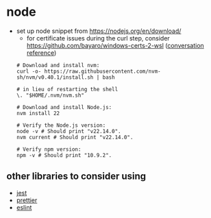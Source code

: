 # node
- set up node
  snippet from https://nodejs.org/en/download/
   * for certificate issues during the curl step, consider https://github.com/bayaro/windows-certs-2-wsl ([conversation reference](https://superuser.com/questions/1723202/ssl-certificates-no-longer-work-with-curl))
  ```
  # Download and install nvm:
  curl -o- https://raw.githubusercontent.com/nvm-sh/nvm/v0.40.1/install.sh | bash

  # in lieu of restarting the shell
  \. "$HOME/.nvm/nvm.sh"

  # Download and install Node.js:
  nvm install 22

  # Verify the Node.js version:
  node -v # Should print "v22.14.0".
  nvm current # Should print "v22.14.0".

  # Verify npm version:
  npm -v # Should print "10.9.2".
  ```

## other libraries to consider using
* [jest](https://jestjs.io/docs/getting-started)
* [prettier](https://prettier.io/docs/install/)
* [eslint](https://eslint.org/docs/latest/use/getting-started)
